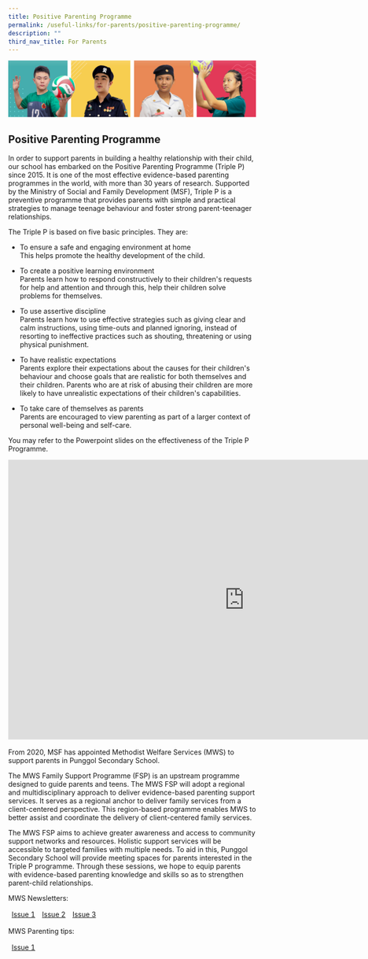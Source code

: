 ```yaml
---
title: Positive Parenting Programme
permalink: /useful-links/for-parents/positive-parenting-programme/
description: ""
third_nav_title: For Parents
---
```

![](/images/Our%20School/subbanner.jpg)

## Positive Parenting Programme

In order to support parents in building a healthy relationship with their child, our school has embarked on the Positive Parenting Programme (Triple P) since 2015. It is one of the most effective evidence-based parenting programmes in the world, with more than 30 years of research. Supported by the Ministry of Social and Family Development (MSF), Triple P is a preventive programme that provides parents with simple and practical strategies to manage teenage behaviour and foster strong parent-teenager relationships.

  

The Triple P is based on five basic principles. They are:

*   To ensure a safe and engaging environment at home    
    This helps promote the healthy development of the child.
    

  

*   To create a positive learning environment<br>
    Parents learn how to respond constructively to their children's requests for help and attention and through this, help their children solve problems for themselves.
    

  

*   To use assertive discipline<br>
    Parents learn how to use effective strategies such as giving clear and calm instructions, using time-outs and planned ignoring, instead of resorting to ineffective practices such as shouting, threatening or using physical punishment.
    

  

*   To have realistic expectations   
    Parents explore their expectations about the causes for their children's behaviour and choose goals that are realistic for both themselves and their children. Parents who are at risk of abusing their children are more likely to have unrealistic expectations of their children's capabilities.
    

  

*   To take care of themselves as parents<br>
    Parents are encouraged to view parenting as part of a larger context of personal well-being and self-care.
    

  

You may refer to the Powerpoint slides on the effectiveness of the Triple P Programme.


<iframe allowfullscreen="true" height="569" width="960" frameborder="0" src="https://docs.google.com/presentation/d/e/2PACX-1vRNld1F4vvJIo1JGQNUeGajlcNTXnwV0J-VirUBynjwb1Et-HqjaJycVIMQanDRrHBsAxc18qvhJ0iO/embed?start=true&amp;loop=true&amp;delayms=3000"></iframe>



From 2020, MSF has appointed Methodist Welfare Services (MWS) to support parents in Punggol Secondary School.  

  

The MWS Family Support Programme (FSP) is an upstream programme designed to guide parents and teens. The MWS FSP will adopt a regional and multidisciplinary approach to deliver evidence-based parenting support services. It serves as a regional anchor to deliver family services from a client-centered perspective. This region-based programme enables MWS to better assist and coordinate the delivery of client-centered family services.

  

The MWS FSP aims to achieve greater awareness and access to community support networks and resources. Holistic support services will be accessible to targeted families with multiple needs. To aid in this, Punggol Secondary School will provide meeting spaces for parents interested in the Triple P programme. Through these sessions, we hope to equip parents with evidence-based parenting knowledge and skills so as to strengthen parent-child relationships.

  

MWS Newsletters:


<table>
<thead>
  <tr>
    <td><a href="/files/Useful%20Links/For%20Parents/ParentingNewsletter-Issue%2001_8Mar%201%203.pdf">Issue 1</a></td>
    <td><a href="/files/Useful%20Links/For%20Parents/ParentingNewsletter-Issue%2002.pdf">Issue 2</a></td>
    <td><a href="/files/Useful%20Links/For%20Parents/Parenting%20Newsletter%20Issue%2003.pdf">Issue 3</a></td>
  </tr>
</thead>
</table>

MWS Parenting tips:

<table>
<thead>
  <tr>
    <td><a href="/files/Useful%20Links/For%20Parents/EDM%20Developing%20Healthy%20Routines%20Secondary%20School%2022%20Feb%202022.pdf">Issue 1</a></td>
  </tr>
</thead>
</table>